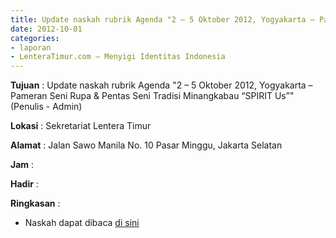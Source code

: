 ```yaml
---
title: Update naskah rubrik Agenda "2 – 5 Oktober 2012, Yogyakarta – Pameran Seni Rupa & Pentas Seni Tradisi Minangkabau “SPIRIT Us”" (Penulis - Admin)
date: 2012-10-01
categories:
- laporan
- LenteraTimur.com – Menyigi Identitas Indonesia
---
```


**Tujuan** : Update naskah rubrik Agenda "2 – 5 Oktober 2012, Yogyakarta – Pameran Seni Rupa & Pentas Seni Tradisi Minangkabau “SPIRIT Us”" (Penulis - Admin)

**Lokasi** : Sekretariat Lentera Timur 

**Alamat** : Jalan Sawo Manila No. 10 Pasar Minggu, Jakarta Selatan

**Jam** : 

**Hadir** :  


**Ringkasan** : 
* Naskah dapat dibaca [di sini](http://www.lenteratimur.com/2-5-oktober-2012-yogyakarta-pameran-seni-rupa-pentas-seni-tradisi-minangkabau-spirit-us)
